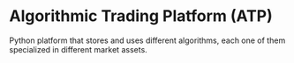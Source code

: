 # Algorithmic Trading Platform (ATP) 
Python platform that stores and uses different algorithms, each one of them specialized in different market assets.
